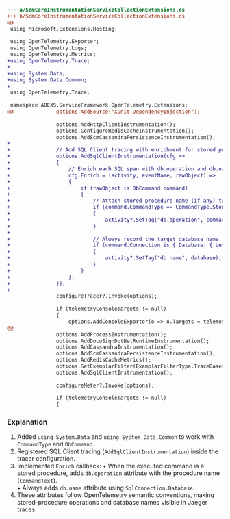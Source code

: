 ```diff
--- a/ScmCoreInstrumentationServiceCollectionExtensions.cs
+++ b/ScmCoreInstrumentationServiceCollectionExtensions.cs
@@
 using Microsoft.Extensions.Hosting;
 
 using OpenTelemetry.Exporter;
 using OpenTelemetry.Logs;
 using OpenTelemetry.Metrics;
+using OpenTelemetry.Trace;
+
+using System.Data;
+using System.Data.Common;
+
 using OpenTelemetry.Trace;
 
 namespace ADEXS.ServiceFramework.OpenTelemetry.Extensions;
@@ 				options.AddSource("Xunit.DependencyInjection");
 
 				options.AddHttpClientInstrumentation();
 				options.ConfigureRedisCacheInstrumentation();
 				options.AddScmCassandraPersistenceInstrumentation();
+
+				// Add SQL Client tracing with enrichment for stored procedures and database name.
+				options.AddSqlClientInstrumentation(cfg =>
+				{
+					// Enrich each SQL span with db.operation and db.name when applicable.
+					cfg.Enrich = (activity, eventName, rawObject) =>
+					{
+						if (rawObject is DbCommand command)
+						{
+							// Attach stored-procedure name (if any) to db.operation.
+							if (command.CommandType == CommandType.StoredProcedure)
+							{
+								activity?.SetTag("db.operation", command.CommandText);
+							}
+
+							// Always record the target database name.
+							if (command.Connection is { Database: { Length: > 0 } database })
+							{
+								activity?.SetTag("db.name", database);
+							}
+						}
+					};
+				});
+
 				configureTracer?.Invoke(options);
 
 				if (telemetryConsoleTargets != null)
 				{
 					options.AddConsoleExporter(o => o.Targets = telemetryConsoleTargets.Value);
@@
 				options.AddProcessInstrumentation();
 				options.AddDocuSignDotNetRuntimeInstrumentation();
 				options.AddCassandraInstrumentation();
 				options.AddScmCassandraPersistenceInstrumentation();
 				options.AddRedisCacheMetrics();
 				options.SetExemplarFilter(ExemplarFilterType.TraceBased);
 				options.AddSqlClientInstrumentation();
 
 				configureMeter?.Invoke(options);
 
 				if (telemetryConsoleTargets != null)
 				{
```

### Explanation
1. Added `using System.Data` and `using System.Data.Common` to work with `CommandType` and `DbCommand`.
2. Registered SQL Client tracing (`AddSqlClientInstrumentation`) inside the tracer configuration.
3. Implemented `Enrich` callback:
   • When the executed command is a stored procedure, adds `db.operation` attribute with the procedure name (`CommandText`).  
   • Always adds `db.name` attribute using `SqlConnection.Database`.  
4. These attributes follow OpenTelemetry semantic conventions, making stored-procedure operations and database names visible in Jaeger traces.